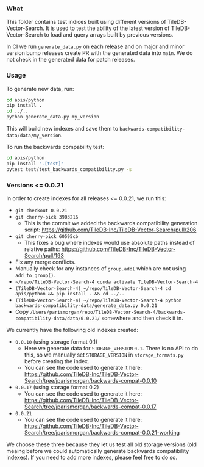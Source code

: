 ### What

This folder contains test indices built using different versions of TileDB-Vector-Search. It is used to test the ability of the latest version of TileDB-Vector-Search to load and query arrays built by previous versions.

In CI we run `generate_data.py` on each release and on major and minor version bump releases create PR with the generated data into `main`. We do not check in the generated data for patch releases.

### Usage

To generate new data, run:

```bash
cd apis/python
pip install .
cd ../..
python generate_data.py my_version
```

This will build new indexes and save them to `backwards-compatibility-data/data/my_version`.

To run the backwards compability test:

```bash
cd apis/python
pip install ".[test]"
pytest test/test_backwards_compatibility.py -s
```

### Versions <= 0.0.21

In order to create indexes for all releases <= 0.0.21, we run this:

- `git checkout 0.0.21`
- `git cherry-pick 3903216`
  - This is the commit we added the backwards compatibility generation script: https://github.com/TileDB-Inc/TileDB-Vector-Search/pull/206
- `git cherry-pick 60595cb`
  - This fixes a bug where indexes would use absolute paths instead of relative paths: https://github.com/TileDB-Inc/TileDB-Vector-Search/pull/193
- Fix any merge conflicts.
- Manually check for any instances of `group.add(` which are not using `add_to_group()`.
- `~/repo/TileDB-Vector-Search-4 conda activate TileDB-Vector-Search-4`
- `(TileDB-Vector-Search-4) ~/repo/TileDB-Vector-Search-4 cd apis/python && pip install . && cd ../..`
- `(TileDB-Vector-Search-4) ~/repo/TileDB-Vector-Search-4 python backwards-compatibility-data/generate_data.py 0.0.21`
- Copy `/Users/parismorgan/repo/TileDB-Vector-Search-4/backwards-compatibility-data/data/0.0.21/` somewhere and then check it in.

We currently have the following old indexes created:

- `0.0.10` (using storage format 0.1)
  - Here we generate data for `STORAGE_VERSION` `0.1`. There is no API to do this, so we manually set `STORAGE_VERSION` in `storage_formats.py` before creating the index.
  - You can see the code used to generate it here: https://github.com/TileDB-Inc/TileDB-Vector-Search/tree/jparismorgan/backwards-compat-0.0.10
- `0.0.17` (using storage format 0.2)
  - You can see the code used to generate it here: https://github.com/TileDB-Inc/TileDB-Vector-Search/tree/jparismorgan/backwards-compat-0.0.17
- `0.0.21`
  - You can see the code used to generate it here: https://github.com/TileDB-Inc/TileDB-Vector-Search/tree/jparismorgan/backwards-compat-0.0.21-working

We choose these three because they let us test all old storage versions (old meaing before we could automatically generate backwards compatibility indexes). If you need to add more indexes, please feel free to do so.
